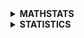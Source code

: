 <details>
<summary><strong>MATHSTATS</strong></summary>
<ul><details>
<summary><strong>MATHEMATICS</strong></summary></ul>
<ul><details>
<summary><strong>LINEAR ALGEBRA</strong></summary>
<li>Scalars, Vectors, Matrices, Tensors</li>
<li>Eigen Vectors & Eigen Values</li>
  </details></ul>
<details>
<summary><strong>PROBABILITY</strong></summary>
<li>Joint Probability, Marginal Probability, Conditional Probability, Bayes Theorem</li>
</details>
</details>
<details>
<summary><strong>STATISTICS</strong></summary>
<details>
<summary><strong>Descriptive Statistics</strong></summary>
Measures of Frequency<br>
<li>Count, Percent, Frequency</li>
Measures of Central Tendency<br>
<li>Mean, Median, and Mode</li>
Measures of Dispersion<br>
<li>Range, Variance, Standard Deviation</li>
Measures of Position<br>
<li>Percentile Ranks, Quartile Ranks, z-scores, IQR</li>
Measures of Shape<br>
<li>Skewness(Positive, Normal, Negative), Kurtosis(Leptokurtic, Normal, Platykurtic)</li>
</details>
<details>
<summary><strong>Inferential Statistics</strong></summary>
Distribution(Gaussian, Binomial, Poisson, Bernoulli, Chi-Squared)<br>
Z-statistics, T-statistics, F-Statistics<br>
Confidence Intervals<br>
Central Limit Theorem<br>
Hypothesis Testing<br>
<li>Null & Alternate Hypothesis, One & Two tailed tests, Type I,II Errors</li>
t-tests<br>
<li>One sample, Independent samples, Dependent samples</li>
ANOVA (Analysis of Variance)<br>
<li>One-way, Within Groups, Factorial</li>
</details>

<details>
<summary><strong>PANDAS</strong></summary>
Head<br>
Shape<br>
Columns<br>
Value counts<br>
Describe<br>
Data Types<br>
Duplicates<br>
Missing Values<br>
Correlation<br>
Drop Null Values<br>
</details>

<details>
<summary><strong>NUMPY</strong></summary>
Array Operations<br>
Arithmetics<br>
</details>

<details>
<summary><strong>DATA VISUALIZATION</strong></summary>
<details>
<summary><strong>Matplotlib</strong></summary>
Line plot<br>
Area Plot<br>
Bar Plot<br>
Scatter Plot<br>
Box Plot<br>
KDE Plot<br>
Histogram<br>
Pie Chart<br>
</details>
</details>

<details>
<summary><strong>EXPLORATORY DATA ANALYSIS</strong></summary>
BASIC EDA<br>
ML MODELING<br>
</details>

<details>
<summary><strong>FEATURE ENGINEERING</strong></summary>
Feature Selection<br>
Feature Importance<br>
</details>

<details>
<summary><strong>MACHINE LEARNING</strong></summary>
<details>
<summary><strong>SUPERVISED LEARNING</strong></summary>
<details>
<summary><strong>Classification</strong></summary>
Logistic Regression<br>
Support Vector Classifier<br>
Decision Tree Classifier<br>
</details>
<details>
<summary><strong>Regression</strong></summary>
Regression<br>
Linear Regression<br>
Ridge Regression<br>
Lasso Regression<br>
ElasticNet Regression<br>
Support Vector Regressor<br>
</details>
<details>
<summary><strong>Ensemble Learning</strong></summary>
Voting Classifier<br>
Bagging<br>
Random Forest<br>
Boosting<br>
</details>
<details>
<summary><strong>Evaluation Metrics</strong></summary>
Accuracy<br>
ROC<br>
AUC<br>
RMSE<br>
MSE<br>
MAE<br>
</details>
<details>
<summary><strong>Cross Validation</strong></summary>
GridSearchCV<br>
RandomizedSearchCV<br>
</details>
<details>
<summary><strong>Encoding</strong></summary>
OneHotEncoder<br>
LabelEncoder<br>
</details>
<details>
<summary><strong>Feature Scaling</strong></summary>
StandardScaler<br>
MinMaxScaler<br>
SQRT<br>
LOG<br>
</details>
</details>
<details>
<summary><strong>UNSUPERVISED LEARNING</strong></summary>
KMeans Clustering<br>
Hierarchical Clustering
</details>
</details>


<details>
<summary><strong>DEEP LEARNING</strong></summary>
Activation Functions<br>
Feed Forward Neural Networks<br>
Convolution Neural Networks<br>
Recurrent Neural Networks<br>
Generative Adversial Neural Networks<br>
</details>


<details>
<summary><strong>NATURAL LANGUAGE PROCESSING</strong></summary>
Vectorizing<br>
Stemming<br>
Lemmatizing<br>
TF-IDF<br>
SpaCy<br>
TextBlob
</details>

<details>
<summary><strong>LIVE PROJECTS</strong></summary>
Whatsapp Chat Analyser<br>
Iris Flower Prediction<br>
Google News Scraper<br>
IMDB Movie Recommender<br>
Image Enhancer<br>
News Classifier using SpaCy<br>
Text Extraction From Images<br>
Covid-19 Dashboard<br>
</details>

<details>
<summary><strong>INTERVIEW QUESTIONS</strong></summary>
Google<br>
Statistics<br>
Machine Learning<br>
Deep Learning<br>
</details>
